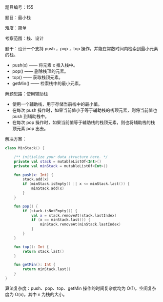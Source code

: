 题目编号：155

题目：最小栈

难度：简单

考察范围：栈、设计

题干：设计一个支持 push ，pop ，top 操作，并能在常数时间内检索到最小元素的栈。

- push(x) —— 将元素 x 推入栈中。
- pop() —— 删除栈顶的元素。
- top() —— 获取栈顶元素。
- getMin() —— 检索栈中的最小元素。

解题思路：使用辅助栈

- 使用一个辅助栈，用于存储当前栈中的最小值。
- 在每次 push 操作时，如果当前值小于等于辅助栈的栈顶元素，则将当前值也 push 到辅助栈中。
- 在每次 pop 操作时，如果当前值等于辅助栈的栈顶元素，则也将辅助栈的栈顶元素 pop 出去。

解决方案：

```kotlin
class MinStack() {

    /** initialize your data structure here. */
    private val stack = mutableListOf<Int>()
    private val minStack = mutableListOf<Int>()

    fun push(x: Int) {
        stack.add(x)
        if (minStack.isEmpty() || x <= minStack.last()) {
            minStack.add(x)
        }
    }

    fun pop() {
        if (stack.isNotEmpty()) {
            val x = stack.removeAt(stack.lastIndex)
            if (x == minStack.last()) {
                minStack.removeAt(minStack.lastIndex)
            }
        }
    }

    fun top(): Int {
        return stack.last()
    }

    fun getMin(): Int {
        return minStack.last()
    }
}
```

算法复杂度：push、pop、top、getMin 操作的时间复杂度均为 O(1)。空间复杂度为 O(n)，其中 n 为栈的大小。